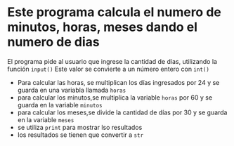# Este programa calcula el numero de minutos, horas, meses dando el numero de dias
El programa pide al usuario que ingrese la cantidad de días, utilizando la función `input()`
Este valor se convierte a un número entero con `int() `
- Para calcular las horas, se multiplican los días ingresados por 24 y se guarda en una variabla llamada `horas`
- para calcular los minutos,se multiplica la variable `horas` por 60  y se guarda en la variable `minutos`
- para calcular los meses,se divide la cantidad de días por 30 y se guarda en la variable `meses`
- se utiliza `print` para mostrar lso resultados
- los resultados se tienen que convertir a `str`
